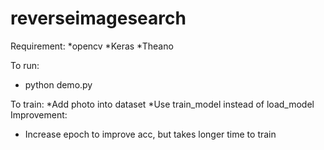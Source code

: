 # reverseimagesearch

Requirement:
*opencv
*Keras
*Theano

To run: 
* python demo.py

To train:
*Add photo into dataset
*Use train_model instead of load_model
Improvement:
* Increase epoch to improve acc, but takes longer time to train
